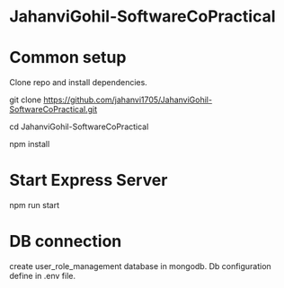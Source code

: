 # JahanviGohil-SoftwareCoPractical

# Common setup

Clone repo and install dependencies.

git clone https://github.com/jahanvi1705/JahanviGohil-SoftwareCoPractical.git

cd JahanviGohil-SoftwareCoPractical

npm install

# Start Express Server

npm run start

# DB connection

create user_role_management database in mongodb.
Db configuration define in .env file.
